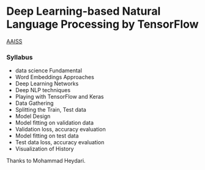 # Deep Learning-based Natural Language Processing by TensorFlow

[AAISS](http://aaiss.ceit.aut.ac.ir)  

### Syllabus
- data science Fundamental
- Word Embeddings Approaches
- Deep Learning Networks
- Deep NLP techniques
- Playing with TensorFlow and Keras
- Data Gathering
- Splitting the Train, Test data
- Model Design
- Model fitting on validation data
- Validation loss, accuracy evaluation
- Model fitting on test data
- Test data loss, accuracy evaluation
- Visualization of History

Thanks to Mohammad Heydari.

